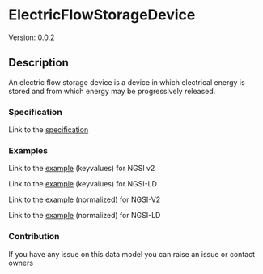 # ElectricFlowStorageDevice
Version: 0.0.2

## Description 

An electric flow storage device is a device in which electrical energy is stored and from which energy may be progressively released.
### Specification

Link to the [specification](https://github.com/smart-data-models/incubated/tree/master/SAREF/s4bldg/ElectricFlowStorageDevice/doc/spec.md)

### Examples

Link to the [example](https://github.com/smart-data-models/incubated/tree/master/SAREF/s4bldg/ElectricFlowStorageDevice/examples/example.json) (keyvalues) for NGSI v2

Link to the [example](https://github.com/smart-data-models/incubated/tree/master/SAREF/s4bldg/ElectricFlowStorageDevice/examples/example.jsonld) (keyvalues) for NGSI-LD

Link to the [example](https://github.com/smart-data-models/incubated/tree/master/SAREF/s4bldg/ElectricFlowStorageDevice/examples/example-normalized.json) (normalized) for NGSI-V2

Link to the [example](https://github.com/smart-data-models/incubated/tree/master/SAREF/s4bldg/ElectricFlowStorageDevice/examples/example-normalized.jsonld) (normalized) for NGSI-LD
### Contribution

 If you have any issue on this data model you can raise an issue or contact owners
